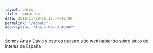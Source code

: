 ```yaml
---
layout: basic
title: "About Us"
date: 2018-11-28T15:15:34+10:00
permalink: "/about/"
description: "Ana y David ABOUT"
---
```


Somos Ana y David y este es nuestro sitio web hablando sobre sitios de interes de España
